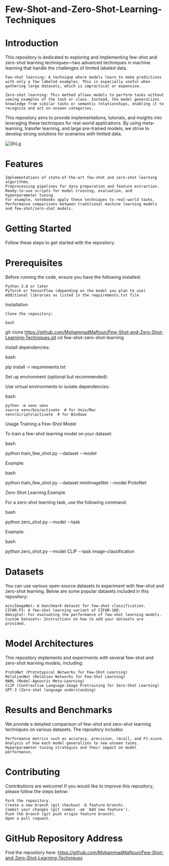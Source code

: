 # Few-Shot-and-Zero-Shot-Learning-Techniques

# Introduction

This repository is dedicated to exploring and implementing few-shot and zero-shot learning techniques—two advanced techniques in machine learning that handle the challenges of limited labeled data.

    Few-shot learning: A technique where models learn to make predictions with only a few labeled examples. This is especially useful when gathering large datasets, which is impractical or expensive.

    Zero-shot learning: This method allows models to perform tasks without seeing examples of the task or class. Instead, the model generalizes knowledge from similar tasks or semantic relationships, enabling it to recognize and act on unseen categories.

This repository aims to provide implementations, tutorials, and insights into leveraging these techniques for real-world applications. By using meta-learning, transfer learning, and large pre-trained models, we strive to develop strong solutions for scenarios with limited data.

![ShLg](https://www.searchunify.com/wp-content/uploads/2023/07/zero-shot-vs-few-shot-prompt-engineering-which-one-is-the-best-for-your-business-inner1.jpg)

# Features

    Implementations of state-of-the-art few-shot and zero-shot learning algorithms.
    Preprocessing pipelines for data preparation and feature extraction.
    Ready-to-use scripts for model training, evaluation, and hyperparameter tuning.
    For example, notebooks apply these techniques to real-world tasks.
    Performance comparisons between traditional machine learning models and few-shot/zero-shot models.

# Getting Started

Follow these steps to get started with the repository:

# Prerequisites

Before running the code, ensure you have the following installed:

    Python 3.8 or later
    PyTorch or TensorFlow (depending on the model you plan to use)
    Additional libraries as listed in the requirements.txt file
Installation

    Clone the repository:

    bash

git clone https://github.com/MohammadMaftoun/Few-Shot-and-Zero-Shot-Learning-Techniques.git
cd few-shot-zero-shot-learning

Install dependencies:

bash

pip install -r requirements.txt

Set up environment (optional but recommended):

Use virtual environments to isolate dependencies:

bash

    python -m venv venv
    source venv/bin/activate  # for Unix/Mac
    venv\Scripts\activate  # for Windows

Usage
Training a Few-Shot Model

To train a few-shot learning model on your dataset:

bash

python train_few_shot.py --dataset <your-dataset> --model <model-name>

Example:

bash

python train_few_shot.py --dataset miniImageNet --model ProtoNet

Zero-Shot Learning Example

For a zero-shot learning task, use the following command:

bash

python zero_shot.py --model <model-name> --task <task-name>

Example:

bash

python zero_shot.py --model CLIP --task image-classification

# Datasets

You can use various open-source datasets to experiment with few-shot and zero-shot learning. Below are some popular datasets included in this repository:

    miniImageNet: A benchmark dataset for few-shot classification.
    CIFAR-FS: A few-shot learning variant of CIFAR-100.
    Omniglot: For evaluating the performance of few-shot learning models.
    Custom Datasets: Instructions on how to add your datasets are provided.

# Model Architectures

This repository implements and experiments with several few-shot and zero-shot learning models, including:

    ProtoNet (Prototypical Networks for Few-Shot Learning)
    RelationNet (Relation Networks for Few-Shot Learning)
    MAML (Model-Agnostic Meta-Learning)
    CLIP (Contrastive Language-Image Pretraining for Zero-Shot Learning)
    GPT-3 (Zero-shot language understanding)

# Results and Benchmarks

We provide a detailed comparison of few-shot and zero-shot learning techniques on various datasets. The repository includes:

    Performance metrics such as accuracy, precision, recall, and F1-score.
    Analysis of how each model generalizes to new unseen tasks.
    Hyperparameter tuning strategies and their impact on model performance.

# Contributing

Contributions are welcome! If you would like to improve this repository, please follow the steps below:

    Fork the repository.
    Create a new branch (git checkout -b feature-branch).
    Commit your changes (git commit -am 'Add new feature').
    Push the branch (git push origin feature branch).
    Open a pull request.

# GitHub Repository Address

Find the repository here:
https://github.com/MohammadMaftoun/Few-Shot-and-Zero-Shot-Learning-Techniques
